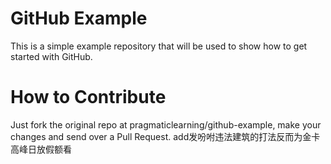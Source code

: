 GitHub Example
==============

This is a simple example repository that will be used to show how to get started with GitHub.

How to Contribute
=================

Just fork the original repo at pragmaticlearning/github-example, make your changes and send over a Pull Request.
add发吩咐违法建筑的打法反而为金卡高峰日放假额看

